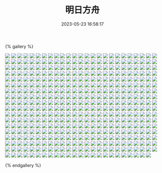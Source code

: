 ﻿---
title: 明日方舟
date: 2023-05-23 16:58:17
comments: false
---

{% gallery %}

![](https://fastly.jsdelivr.net/gh/1405720461/Arknights-img@main/Arknights1/1.avif)
![](https://fastly.jsdelivr.net/gh/1405720461/Arknights-img@main/Arknights1/2.avif)
![](https://fastly.jsdelivr.net/gh/1405720461/Arknights-img@main/Arknights1/3.avif)
![](https://fastly.jsdelivr.net/gh/1405720461/Arknights-img@main/Arknights1/4.avif)
![](https://fastly.jsdelivr.net/gh/1405720461/Arknights-img@main/Arknights1/5.avif)
![](https://fastly.jsdelivr.net/gh/1405720461/Arknights-img@main/Arknights1/6.avif)
![](https://fastly.jsdelivr.net/gh/1405720461/Arknights-img@main/Arknights1/7.avif)
![](https://fastly.jsdelivr.net/gh/1405720461/Arknights-img@main/Arknights1/8.avif)
![](https://fastly.jsdelivr.net/gh/1405720461/Arknights-img@main/Arknights1/9.avif)
![](https://fastly.jsdelivr.net/gh/1405720461/Arknights-img@main/Arknights1/10.avif)
![](https://fastly.jsdelivr.net/gh/1405720461/Arknights-img@main/Arknights1/11.avif)
![](https://fastly.jsdelivr.net/gh/1405720461/Arknights-img@main/Arknights1/12.avif)
![](https://fastly.jsdelivr.net/gh/1405720461/Arknights-img@main/Arknights1/13.avif)
![](https://fastly.jsdelivr.net/gh/1405720461/Arknights-img@main/Arknights1/14.avif)
![](https://fastly.jsdelivr.net/gh/1405720461/Arknights-img@main/Arknights1/15.avif)
![](https://fastly.jsdelivr.net/gh/1405720461/Arknights-img@main/Arknights1/16.avif)
![](https://fastly.jsdelivr.net/gh/1405720461/Arknights-img@main/Arknights1/17.avif)
![](https://fastly.jsdelivr.net/gh/1405720461/Arknights-img@main/Arknights1/18.avif)
![](https://fastly.jsdelivr.net/gh/1405720461/Arknights-img@main/Arknights1/19.avif)
![](https://fastly.jsdelivr.net/gh/1405720461/Arknights-img@main/Arknights1/20.avif)
![](https://fastly.jsdelivr.net/gh/1405720461/Arknights-img@main/Arknights1/21.avif)
![](https://fastly.jsdelivr.net/gh/1405720461/Arknights-img@main/Arknights1/22.avif)
![](https://fastly.jsdelivr.net/gh/1405720461/Arknights-img@main/Arknights1/23.avif)
![](https://fastly.jsdelivr.net/gh/1405720461/Arknights-img@main/Arknights1/24.avif)
![](https://fastly.jsdelivr.net/gh/1405720461/Arknights-img@main/Arknights1/25.avif)
![](https://fastly.jsdelivr.net/gh/1405720461/Arknights-img@main/Arknights1/26.avif)
![](https://fastly.jsdelivr.net/gh/1405720461/Arknights-img@main/Arknights1/27.avif)
![](https://fastly.jsdelivr.net/gh/1405720461/Arknights-img@main/Arknights1/28.avif)
![](https://fastly.jsdelivr.net/gh/1405720461/Arknights-img@main/Arknights1/29.avif)
![](https://fastly.jsdelivr.net/gh/1405720461/Arknights-img@main/Arknights1/30.avif)
![](https://fastly.jsdelivr.net/gh/1405720461/Arknights-img@main/Arknights1/31.avif)
![](https://fastly.jsdelivr.net/gh/1405720461/Arknights-img@main/Arknights1/32.avif)
![](https://fastly.jsdelivr.net/gh/1405720461/Arknights-img@main/Arknights1/33.avif)
![](https://fastly.jsdelivr.net/gh/1405720461/Arknights-img@main/Arknights1/34.avif)
![](https://fastly.jsdelivr.net/gh/1405720461/Arknights-img@main/Arknights1/35.avif)
![](https://fastly.jsdelivr.net/gh/1405720461/Arknights-img@main/Arknights1/36.avif)
![](https://fastly.jsdelivr.net/gh/1405720461/Arknights-img@main/Arknights1/37.avif)
![](https://fastly.jsdelivr.net/gh/1405720461/Arknights-img@main/Arknights1/38.avif)
![](https://fastly.jsdelivr.net/gh/1405720461/Arknights-img@main/Arknights1/39.avif)
![](https://fastly.jsdelivr.net/gh/1405720461/Arknights-img@main/Arknights1/40.avif)
![](https://fastly.jsdelivr.net/gh/1405720461/Arknights-img@main/Arknights1/41.avif)
![](https://fastly.jsdelivr.net/gh/1405720461/Arknights-img@main/Arknights1/42.avif)
![](https://fastly.jsdelivr.net/gh/1405720461/Arknights-img@main/Arknights1/43.avif)
![](https://fastly.jsdelivr.net/gh/1405720461/Arknights-img@main/Arknights1/44.avif)
![](https://fastly.jsdelivr.net/gh/1405720461/Arknights-img@main/Arknights1/45.avif)
![](https://fastly.jsdelivr.net/gh/1405720461/Arknights-img@main/Arknights1/46.avif)
![](https://fastly.jsdelivr.net/gh/1405720461/Arknights-img@main/Arknights1/47.avif)
![](https://fastly.jsdelivr.net/gh/1405720461/Arknights-img@main/Arknights1/48.avif)
![](https://fastly.jsdelivr.net/gh/1405720461/Arknights-img@main/Arknights1/49.avif)
![](https://fastly.jsdelivr.net/gh/1405720461/Arknights-img@main/Arknights1/50.avif)
![](https://fastly.jsdelivr.net/gh/1405720461/Arknights-img@main/Arknights1/51.avif)
![](https://fastly.jsdelivr.net/gh/1405720461/Arknights-img@main/Arknights1/52.avif)
![](https://fastly.jsdelivr.net/gh/1405720461/Arknights-img@main/Arknights1/53.avif)
![](https://fastly.jsdelivr.net/gh/1405720461/Arknights-img@main/Arknights1/54.avif)
![](https://fastly.jsdelivr.net/gh/1405720461/Arknights-img@main/Arknights1/55.avif)
![](https://fastly.jsdelivr.net/gh/1405720461/Arknights-img@main/Arknights1/56.avif)
![](https://fastly.jsdelivr.net/gh/1405720461/Arknights-img@main/Arknights1/57.avif)
![](https://fastly.jsdelivr.net/gh/1405720461/Arknights-img@main/Arknights1/58.avif)
![](https://fastly.jsdelivr.net/gh/1405720461/Arknights-img@main/Arknights1/59.avif)
![](https://fastly.jsdelivr.net/gh/1405720461/Arknights-img@main/Arknights1/60.avif)
![](https://fastly.jsdelivr.net/gh/1405720461/Arknights-img@main/Arknights1/61.avif)
![](https://fastly.jsdelivr.net/gh/1405720461/Arknights-img@main/Arknights1/62.avif)
![](https://fastly.jsdelivr.net/gh/1405720461/Arknights-img@main/Arknights1/63.avif)
![](https://fastly.jsdelivr.net/gh/1405720461/Arknights-img@main/Arknights1/64.avif)
![](https://fastly.jsdelivr.net/gh/1405720461/Arknights-img@main/Arknights1/65.avif)
![](https://fastly.jsdelivr.net/gh/1405720461/Arknights-img@main/Arknights1/66.avif)
![](https://fastly.jsdelivr.net/gh/1405720461/Arknights-img@main/Arknights1/67.avif)
![](https://fastly.jsdelivr.net/gh/1405720461/Arknights-img@main/Arknights1/68.avif)
![](https://fastly.jsdelivr.net/gh/1405720461/Arknights-img@main/Arknights1/69.avif)
![](https://fastly.jsdelivr.net/gh/1405720461/Arknights-img@main/Arknights1/70.avif)
![](https://fastly.jsdelivr.net/gh/1405720461/Arknights-img@main/Arknights1/71.avif)
![](https://fastly.jsdelivr.net/gh/1405720461/Arknights-img@main/Arknights1/72.avif)
![](https://fastly.jsdelivr.net/gh/1405720461/Arknights-img@main/Arknights1/73.avif)
![](https://fastly.jsdelivr.net/gh/1405720461/Arknights-img@main/Arknights1/74.avif)
![](https://fastly.jsdelivr.net/gh/1405720461/Arknights-img@main/Arknights1/75.avif)
![](https://fastly.jsdelivr.net/gh/1405720461/Arknights-img@main/Arknights1/76.avif)
![](https://fastly.jsdelivr.net/gh/1405720461/Arknights-img@main/Arknights1/77.avif)
![](https://fastly.jsdelivr.net/gh/1405720461/Arknights-img@main/Arknights1/78.avif)
![](https://fastly.jsdelivr.net/gh/1405720461/Arknights-img@main/Arknights1/79.avif)
![](https://fastly.jsdelivr.net/gh/1405720461/Arknights-img@main/Arknights1/80.avif)
![](https://fastly.jsdelivr.net/gh/1405720461/Arknights-img@main/Arknights1/81.avif)
![](https://fastly.jsdelivr.net/gh/1405720461/Arknights-img@main/Arknights1/82.avif)
![](https://fastly.jsdelivr.net/gh/1405720461/Arknights-img@main/Arknights1/83.avif)
![](https://fastly.jsdelivr.net/gh/1405720461/Arknights-img@main/Arknights1/84.avif)
![](https://fastly.jsdelivr.net/gh/1405720461/Arknights-img@main/Arknights1/85.avif)
![](https://fastly.jsdelivr.net/gh/1405720461/Arknights-img@main/Arknights1/86.avif)
![](https://fastly.jsdelivr.net/gh/1405720461/Arknights-img@main/Arknights1/87.avif)
![](https://fastly.jsdelivr.net/gh/1405720461/Arknights-img@main/Arknights1/88.avif)
![](https://fastly.jsdelivr.net/gh/1405720461/Arknights-img@main/Arknights1/89.avif)
![](https://fastly.jsdelivr.net/gh/1405720461/Arknights-img@main/Arknights1/90.avif)
![](https://fastly.jsdelivr.net/gh/1405720461/Arknights-img@main/Arknights1/91.avif)
![](https://fastly.jsdelivr.net/gh/1405720461/Arknights-img@main/Arknights1/92.avif)
![](https://fastly.jsdelivr.net/gh/1405720461/Arknights-img@main/Arknights1/93.avif)
![](https://fastly.jsdelivr.net/gh/1405720461/Arknights-img@main/Arknights1/94.avif)
![](https://fastly.jsdelivr.net/gh/1405720461/Arknights-img@main/Arknights1/95.avif)
![](https://fastly.jsdelivr.net/gh/1405720461/Arknights-img@main/Arknights1/96.avif)
![](https://fastly.jsdelivr.net/gh/1405720461/Arknights-img@main/Arknights1/97.avif)
![](https://fastly.jsdelivr.net/gh/1405720461/Arknights-img@main/Arknights1/98.avif)
![](https://fastly.jsdelivr.net/gh/1405720461/Arknights-img@main/Arknights1/99.avif)
![](https://fastly.jsdelivr.net/gh/1405720461/Arknights-img@main/Arknights1/100.avif)
![](https://fastly.jsdelivr.net/gh/1405720461/Arknights-img@main/Arknights1/101.avif)
![](https://fastly.jsdelivr.net/gh/1405720461/Arknights-img@main/Arknights1/102.avif)
![](https://fastly.jsdelivr.net/gh/1405720461/Arknights-img@main/Arknights1/103.avif)
![](https://fastly.jsdelivr.net/gh/1405720461/Arknights-img@main/Arknights1/104.avif)
![](https://fastly.jsdelivr.net/gh/1405720461/Arknights-img@main/Arknights1/105.avif)
![](https://fastly.jsdelivr.net/gh/1405720461/Arknights-img@main/Arknights1/106.avif)
![](https://fastly.jsdelivr.net/gh/1405720461/Arknights-img@main/Arknights1/107.avif)
![](https://fastly.jsdelivr.net/gh/1405720461/Arknights-img@main/Arknights1/108.avif)
![](https://fastly.jsdelivr.net/gh/1405720461/Arknights-img@main/Arknights1/109.avif)
![](https://fastly.jsdelivr.net/gh/1405720461/Arknights-img@main/Arknights1/110.avif)
![](https://fastly.jsdelivr.net/gh/1405720461/Arknights-img@main/Arknights1/111.avif)
![](https://fastly.jsdelivr.net/gh/1405720461/Arknights-img@main/Arknights1/112.avif)
![](https://fastly.jsdelivr.net/gh/1405720461/Arknights-img@main/Arknights1/113.avif)
![](https://fastly.jsdelivr.net/gh/1405720461/Arknights-img@main/Arknights1/114.avif)
![](https://fastly.jsdelivr.net/gh/1405720461/Arknights-img@main/Arknights1/115.avif)
![](https://fastly.jsdelivr.net/gh/1405720461/Arknights-img@main/Arknights1/116.avif)
![](https://fastly.jsdelivr.net/gh/1405720461/Arknights-img@main/Arknights1/117.avif)
![](https://fastly.jsdelivr.net/gh/1405720461/Arknights-img@main/Arknights1/118.avif)
![](https://fastly.jsdelivr.net/gh/1405720461/Arknights-img@main/Arknights1/119.avif)
![](https://fastly.jsdelivr.net/gh/1405720461/Arknights-img@main/Arknights1/120.avif)
![](https://fastly.jsdelivr.net/gh/1405720461/Arknights-img@main/Arknights1/121.avif)
![](https://fastly.jsdelivr.net/gh/1405720461/Arknights-img@main/Arknights1/122.avif)
![](https://fastly.jsdelivr.net/gh/1405720461/Arknights-img@main/Arknights1/123.avif)
![](https://fastly.jsdelivr.net/gh/1405720461/Arknights-img@main/Arknights1/124.avif)
![](https://fastly.jsdelivr.net/gh/1405720461/Arknights-img@main/Arknights1/125.avif)
![](https://fastly.jsdelivr.net/gh/1405720461/Arknights-img@main/Arknights1/126.avif)
![](https://fastly.jsdelivr.net/gh/1405720461/Arknights-img@main/Arknights1/127.avif)
![](https://fastly.jsdelivr.net/gh/1405720461/Arknights-img@main/Arknights1/128.avif)
![](https://fastly.jsdelivr.net/gh/1405720461/Arknights-img@main/Arknights1/129.avif)
![](https://fastly.jsdelivr.net/gh/1405720461/Arknights-img@main/Arknights1/130.avif)
![](https://fastly.jsdelivr.net/gh/1405720461/Arknights-img@main/Arknights1/131.avif)
![](https://fastly.jsdelivr.net/gh/1405720461/Arknights-img@main/Arknights1/132.avif)
![](https://fastly.jsdelivr.net/gh/1405720461/Arknights-img@main/Arknights1/133.avif)
![](https://fastly.jsdelivr.net/gh/1405720461/Arknights-img@main/Arknights1/134.avif)
![](https://fastly.jsdelivr.net/gh/1405720461/Arknights-img@main/Arknights1/135.avif)
![](https://fastly.jsdelivr.net/gh/1405720461/Arknights-img@main/Arknights1/136.avif)
![](https://fastly.jsdelivr.net/gh/1405720461/Arknights-img@main/Arknights1/137.avif)
![](https://fastly.jsdelivr.net/gh/1405720461/Arknights-img@main/Arknights1/138.avif)
![](https://fastly.jsdelivr.net/gh/1405720461/Arknights-img@main/Arknights1/139.avif)
![](https://fastly.jsdelivr.net/gh/1405720461/Arknights-img@main/Arknights1/140.avif)
![](https://fastly.jsdelivr.net/gh/1405720461/Arknights-img@main/Arknights1/141.avif)
![](https://fastly.jsdelivr.net/gh/1405720461/Arknights-img@main/Arknights1/142.avif)
![](https://fastly.jsdelivr.net/gh/1405720461/Arknights-img@main/Arknights1/143.avif)
![](https://fastly.jsdelivr.net/gh/1405720461/Arknights-img@main/Arknights1/144.avif)
![](https://fastly.jsdelivr.net/gh/1405720461/Arknights-img@main/Arknights1/145.avif)
![](https://fastly.jsdelivr.net/gh/1405720461/Arknights-img@main/Arknights1/146.avif)
![](https://fastly.jsdelivr.net/gh/1405720461/Arknights-img@main/Arknights1/147.avif)
![](https://fastly.jsdelivr.net/gh/1405720461/Arknights-img@main/Arknights1/148.avif)
![](https://fastly.jsdelivr.net/gh/1405720461/Arknights-img@main/Arknights1/149.avif)
![](https://fastly.jsdelivr.net/gh/1405720461/Arknights-img@main/Arknights1/150.avif)
![](https://fastly.jsdelivr.net/gh/1405720461/Arknights-img@main/Arknights1/151.avif)
![](https://fastly.jsdelivr.net/gh/1405720461/Arknights-img@main/Arknights1/152.avif)
![](https://fastly.jsdelivr.net/gh/1405720461/Arknights-img@main/Arknights1/153.avif)
![](https://fastly.jsdelivr.net/gh/1405720461/Arknights-img@main/Arknights1/154.avif)
![](https://fastly.jsdelivr.net/gh/1405720461/Arknights-img@main/Arknights1/155.avif)
![](https://fastly.jsdelivr.net/gh/1405720461/Arknights-img@main/Arknights1/156.avif)
![](https://fastly.jsdelivr.net/gh/1405720461/Arknights-img@main/Arknights1/157.avif)
![](https://fastly.jsdelivr.net/gh/1405720461/Arknights-img@main/Arknights1/158.avif)
![](https://fastly.jsdelivr.net/gh/1405720461/Arknights-img@main/Arknights1/159.avif)
![](https://fastly.jsdelivr.net/gh/1405720461/Arknights-img@main/Arknights1/160.avif)
![](https://fastly.jsdelivr.net/gh/1405720461/Arknights-img@main/Arknights1/161.avif)
![](https://fastly.jsdelivr.net/gh/1405720461/Arknights-img@main/Arknights1/162.avif)
![](https://fastly.jsdelivr.net/gh/1405720461/Arknights-img@main/Arknights1/163.avif)
![](https://fastly.jsdelivr.net/gh/1405720461/Arknights-img@main/Arknights1/164.avif)
![](https://fastly.jsdelivr.net/gh/1405720461/Arknights-img@main/Arknights1/165.avif)
![](https://fastly.jsdelivr.net/gh/1405720461/Arknights-img@main/Arknights1/166.avif)
![](https://fastly.jsdelivr.net/gh/1405720461/Arknights-img@main/Arknights1/167.avif)
![](https://fastly.jsdelivr.net/gh/1405720461/Arknights-img@main/Arknights1/168.avif)
![](https://fastly.jsdelivr.net/gh/1405720461/Arknights-img@main/Arknights1/169.avif)
![](https://fastly.jsdelivr.net/gh/1405720461/Arknights-img@main/Arknights1/170.avif)
![](https://fastly.jsdelivr.net/gh/1405720461/Arknights-img@main/Arknights1/171.avif)
![](https://fastly.jsdelivr.net/gh/1405720461/Arknights-img@main/Arknights1/172.avif)
![](https://fastly.jsdelivr.net/gh/1405720461/Arknights-img@main/Arknights1/173.avif)
![](https://fastly.jsdelivr.net/gh/1405720461/Arknights-img@main/Arknights1/174.avif)
![](https://fastly.jsdelivr.net/gh/1405720461/Arknights-img@main/Arknights1/175.avif)
![](https://fastly.jsdelivr.net/gh/1405720461/Arknights-img@main/Arknights1/176.avif)
![](https://fastly.jsdelivr.net/gh/1405720461/Arknights-img@main/Arknights1/177.avif)
![](https://fastly.jsdelivr.net/gh/1405720461/Arknights-img@main/Arknights1/178.avif)
![](https://fastly.jsdelivr.net/gh/1405720461/Arknights-img@main/Arknights1/179.avif)
![](https://fastly.jsdelivr.net/gh/1405720461/Arknights-img@main/Arknights1/180.avif)
![](https://fastly.jsdelivr.net/gh/1405720461/Arknights-img@main/Arknights1/181.avif)
![](https://fastly.jsdelivr.net/gh/1405720461/Arknights-img@main/Arknights1/182.avif)
![](https://fastly.jsdelivr.net/gh/1405720461/Arknights-img@main/Arknights1/183.avif)
![](https://fastly.jsdelivr.net/gh/1405720461/Arknights-img@main/Arknights1/184.avif)
![](https://fastly.jsdelivr.net/gh/1405720461/Arknights-img@main/Arknights1/185.avif)
![](https://fastly.jsdelivr.net/gh/1405720461/Arknights-img@main/Arknights1/186.avif)
![](https://fastly.jsdelivr.net/gh/1405720461/Arknights-img@main/Arknights1/187.avif)
![](https://fastly.jsdelivr.net/gh/1405720461/Arknights-img@main/Arknights1/188.avif)
![](https://fastly.jsdelivr.net/gh/1405720461/Arknights-img@main/Arknights1/189.avif)
![](https://fastly.jsdelivr.net/gh/1405720461/Arknights-img@main/Arknights1/190.avif)
![](https://fastly.jsdelivr.net/gh/1405720461/Arknights-img@main/Arknights1/191.avif)
![](https://fastly.jsdelivr.net/gh/1405720461/Arknights-img@main/Arknights1/192.avif)
![](https://fastly.jsdelivr.net/gh/1405720461/Arknights-img@main/Arknights1/193.avif)
![](https://fastly.jsdelivr.net/gh/1405720461/Arknights-img@main/Arknights1/194.avif)
![](https://fastly.jsdelivr.net/gh/1405720461/Arknights-img@main/Arknights1/195.avif)
![](https://fastly.jsdelivr.net/gh/1405720461/Arknights-img@main/Arknights1/196.avif)
![](https://fastly.jsdelivr.net/gh/1405720461/Arknights-img@main/Arknights1/197.avif)
![](https://fastly.jsdelivr.net/gh/1405720461/Arknights-img@main/Arknights1/198.avif)
![](https://fastly.jsdelivr.net/gh/1405720461/Arknights-img@main/Arknights1/199.avif)
![](https://fastly.jsdelivr.net/gh/1405720461/Arknights-img@main/Arknights1/200.avif)
![](https://fastly.jsdelivr.net/gh/1405720461/Arknights-img@main/Arknights1/201.avif)
![](https://fastly.jsdelivr.net/gh/1405720461/Arknights-img@main/Arknights1/202.avif)
![](https://fastly.jsdelivr.net/gh/1405720461/Arknights-img@main/Arknights1/203.avif)
![](https://fastly.jsdelivr.net/gh/1405720461/Arknights-img@main/Arknights1/204.avif)
![](https://fastly.jsdelivr.net/gh/1405720461/Arknights-img@main/Arknights1/205.avif)
![](https://fastly.jsdelivr.net/gh/1405720461/Arknights-img@main/Arknights1/206.avif)
![](https://fastly.jsdelivr.net/gh/1405720461/Arknights-img@main/Arknights1/207.avif)
![](https://fastly.jsdelivr.net/gh/1405720461/Arknights-img@main/Arknights1/208.avif)
![](https://fastly.jsdelivr.net/gh/1405720461/Arknights-img@main/Arknights1/209.avif)
![](https://fastly.jsdelivr.net/gh/1405720461/Arknights-img@main/Arknights1/210.avif)
![](https://fastly.jsdelivr.net/gh/1405720461/Arknights-img@main/Arknights1/211.avif)
![](https://fastly.jsdelivr.net/gh/1405720461/Arknights-img@main/Arknights1/212.avif)
![](https://fastly.jsdelivr.net/gh/1405720461/Arknights-img@main/Arknights1/213.avif)
![](https://fastly.jsdelivr.net/gh/1405720461/Arknights-img@main/Arknights1/214.avif)
![](https://fastly.jsdelivr.net/gh/1405720461/Arknights-img@main/Arknights1/215.avif)
![](https://fastly.jsdelivr.net/gh/1405720461/Arknights-img@main/Arknights1/216.avif)
![](https://fastly.jsdelivr.net/gh/1405720461/Arknights-img@main/Arknights1/217.avif)
![](https://fastly.jsdelivr.net/gh/1405720461/Arknights-img@main/Arknights1/218.avif)
![](https://fastly.jsdelivr.net/gh/1405720461/Arknights-img@main/Arknights1/219.avif)
![](https://fastly.jsdelivr.net/gh/1405720461/Arknights-img@main/Arknights1/220.avif)
![](https://fastly.jsdelivr.net/gh/1405720461/Arknights-img@main/Arknights1/221.avif)
![](https://fastly.jsdelivr.net/gh/1405720461/Arknights-img@main/Arknights1/222.avif)
![](https://fastly.jsdelivr.net/gh/1405720461/Arknights-img@main/Arknights1/223.avif)
![](https://fastly.jsdelivr.net/gh/1405720461/Arknights-img@main/Arknights1/224.avif)
![](https://fastly.jsdelivr.net/gh/1405720461/Arknights-img@main/Arknights1/225.avif)
![](https://fastly.jsdelivr.net/gh/1405720461/Arknights-img@main/Arknights1/226.avif)
![](https://fastly.jsdelivr.net/gh/1405720461/Arknights-img@main/Arknights1/227.avif)
![](https://fastly.jsdelivr.net/gh/1405720461/Arknights-img@main/Arknights1/228.avif)
![](https://fastly.jsdelivr.net/gh/1405720461/Arknights-img@main/Arknights1/229.avif)
![](https://fastly.jsdelivr.net/gh/1405720461/Arknights-img@main/Arknights1/230.avif)
![](https://fastly.jsdelivr.net/gh/1405720461/Arknights-img@main/Arknights1/231.avif)
![](https://fastly.jsdelivr.net/gh/1405720461/Arknights-img@main/Arknights1/232.avif)
![](https://fastly.jsdelivr.net/gh/1405720461/Arknights-img@main/Arknights1/233.avif)
![](https://fastly.jsdelivr.net/gh/1405720461/Arknights-img@main/Arknights1/234.avif)
![](https://fastly.jsdelivr.net/gh/1405720461/Arknights-img@main/Arknights1/235.avif)
![](https://fastly.jsdelivr.net/gh/1405720461/Arknights-img@main/Arknights1/236.avif)
![](https://fastly.jsdelivr.net/gh/1405720461/Arknights-img@main/Arknights1/237.avif)
![](https://fastly.jsdelivr.net/gh/1405720461/Arknights-img@main/Arknights1/238.avif)
![](https://fastly.jsdelivr.net/gh/1405720461/Arknights-img@main/Arknights1/239.avif)
![](https://fastly.jsdelivr.net/gh/1405720461/Arknights-img@main/Arknights1/240.avif)
![](https://fastly.jsdelivr.net/gh/1405720461/Arknights-img@main/Arknights1/241.avif)
![](https://fastly.jsdelivr.net/gh/1405720461/Arknights-img@main/Arknights1/242.avif)
![](https://fastly.jsdelivr.net/gh/1405720461/Arknights-img@main/Arknights1/243.avif)
![](https://fastly.jsdelivr.net/gh/1405720461/Arknights-img@main/Arknights1/244.avif)
![](https://fastly.jsdelivr.net/gh/1405720461/Arknights-img@main/Arknights1/245.avif)
![](https://fastly.jsdelivr.net/gh/1405720461/Arknights-img@main/Arknights1/246.avif)
![](https://fastly.jsdelivr.net/gh/1405720461/Arknights-img@main/Arknights1/247.avif)
![](https://fastly.jsdelivr.net/gh/1405720461/Arknights-img@main/Arknights1/248.avif)
![](https://fastly.jsdelivr.net/gh/1405720461/Arknights-img@main/Arknights1/249.avif)
![](https://fastly.jsdelivr.net/gh/1405720461/Arknights-img@main/Arknights1/250.avif)
![](https://fastly.jsdelivr.net/gh/1405720461/Arknights-img@main/Arknights1/251.avif)
![](https://fastly.jsdelivr.net/gh/1405720461/Arknights-img@main/Arknights1/252.avif)
![](https://fastly.jsdelivr.net/gh/1405720461/Arknights-img@main/Arknights1/253.avif)
![](https://fastly.jsdelivr.net/gh/1405720461/Arknights-img@main/Arknights1/254.avif)
![](https://fastly.jsdelivr.net/gh/1405720461/Arknights-img@main/Arknights1/255.avif)
![](https://fastly.jsdelivr.net/gh/1405720461/Arknights-img@main/Arknights1/256.avif)
![](https://fastly.jsdelivr.net/gh/1405720461/Arknights-img@main/Arknights1/257.avif)
![](https://fastly.jsdelivr.net/gh/1405720461/Arknights-img@main/Arknights1/258.avif)
![](https://fastly.jsdelivr.net/gh/1405720461/Arknights-img@main/Arknights1/259.avif)
![](https://fastly.jsdelivr.net/gh/1405720461/Arknights-img@main/Arknights1/260.avif)
![](https://fastly.jsdelivr.net/gh/1405720461/Arknights-img@main/Arknights1/261.avif)
![](https://fastly.jsdelivr.net/gh/1405720461/Arknights-img@main/Arknights1/262.avif)
![](https://fastly.jsdelivr.net/gh/1405720461/Arknights-img@main/Arknights1/263.avif)
![](https://fastly.jsdelivr.net/gh/1405720461/Arknights-img@main/Arknights1/264.avif)
![](https://fastly.jsdelivr.net/gh/1405720461/Arknights-img@main/Arknights1/265.avif)
![](https://fastly.jsdelivr.net/gh/1405720461/Arknights-img@main/Arknights1/266.avif)
![](https://fastly.jsdelivr.net/gh/1405720461/Arknights-img@main/Arknights1/267.avif)
![](https://fastly.jsdelivr.net/gh/1405720461/Arknights-img@main/Arknights1/268.avif)
![](https://fastly.jsdelivr.net/gh/1405720461/Arknights-img@main/Arknights1/269.avif)
![](https://fastly.jsdelivr.net/gh/1405720461/Arknights-img@main/Arknights1/270.avif)
![](https://fastly.jsdelivr.net/gh/1405720461/Arknights-img@main/Arknights1/271.avif)
![](https://fastly.jsdelivr.net/gh/1405720461/Arknights-img@main/Arknights1/272.avif)
![](https://fastly.jsdelivr.net/gh/1405720461/Arknights-img@main/Arknights1/273.avif)
![](https://fastly.jsdelivr.net/gh/1405720461/Arknights-img@main/Arknights1/274.avif)
![](https://fastly.jsdelivr.net/gh/1405720461/Arknights-img@main/Arknights1/275.avif)
![](https://fastly.jsdelivr.net/gh/1405720461/Arknights-img@main/Arknights1/276.avif)
![](https://fastly.jsdelivr.net/gh/1405720461/Arknights-img@main/Arknights1/277.avif)
![](https://fastly.jsdelivr.net/gh/1405720461/Arknights-img@main/Arknights1/278.avif)
![](https://fastly.jsdelivr.net/gh/1405720461/Arknights-img@main/Arknights1/279.avif)
![](https://fastly.jsdelivr.net/gh/1405720461/Arknights-img@main/Arknights1/280.avif)
![](https://fastly.jsdelivr.net/gh/1405720461/Arknights-img@main/Arknights1/281.avif)
![](https://fastly.jsdelivr.net/gh/1405720461/Arknights-img@main/Arknights1/282.avif)
![](https://fastly.jsdelivr.net/gh/1405720461/Arknights-img@main/Arknights1/283.avif)
![](https://fastly.jsdelivr.net/gh/1405720461/Arknights-img@main/Arknights1/284.avif)
![](https://fastly.jsdelivr.net/gh/1405720461/Arknights-img@main/Arknights1/285.avif)
![](https://fastly.jsdelivr.net/gh/1405720461/Arknights-img@main/Arknights1/286.avif)
![](https://fastly.jsdelivr.net/gh/1405720461/Arknights-img@main/Arknights1/287.avif)
![](https://fastly.jsdelivr.net/gh/1405720461/Arknights-img@main/Arknights1/288.avif)
![](https://fastly.jsdelivr.net/gh/1405720461/Arknights-img@main/Arknights1/289.avif)
![](https://fastly.jsdelivr.net/gh/1405720461/Arknights-img@main/Arknights1/290.avif)
![](https://fastly.jsdelivr.net/gh/1405720461/Arknights-img@main/Arknights1/291.avif)
![](https://fastly.jsdelivr.net/gh/1405720461/Arknights-img@main/Arknights1/292.avif)
![](https://fastly.jsdelivr.net/gh/1405720461/Arknights-img@main/Arknights1/293.avif)
![](https://fastly.jsdelivr.net/gh/1405720461/Arknights-img@main/Arknights1/294.avif)
![](https://fastly.jsdelivr.net/gh/1405720461/Arknights-img@main/Arknights1/295.avif)
![](https://fastly.jsdelivr.net/gh/1405720461/Arknights-img@main/Arknights1/296.avif)
![](https://fastly.jsdelivr.net/gh/1405720461/Arknights-img@main/Arknights1/297.avif)
![](https://fastly.jsdelivr.net/gh/1405720461/Arknights-img@main/Arknights1/298.avif)
![](https://fastly.jsdelivr.net/gh/1405720461/Arknights-img@main/Arknights1/299.avif)
![](https://fastly.jsdelivr.net/gh/1405720461/Arknights-img@main/Arknights1/300.avif)
![](https://fastly.jsdelivr.net/gh/1405720461/Arknights-img@main/Arknights1/301.avif)
![](https://fastly.jsdelivr.net/gh/1405720461/Arknights-img@main/Arknights1/302.avif)
![](https://fastly.jsdelivr.net/gh/1405720461/Arknights-img@main/Arknights1/303.avif)
![](https://fastly.jsdelivr.net/gh/1405720461/Arknights-img@main/Arknights1/304.avif)
![](https://fastly.jsdelivr.net/gh/1405720461/Arknights-img@main/Arknights1/305.avif)
![](https://fastly.jsdelivr.net/gh/1405720461/Arknights-img@main/Arknights1/306.avif)
![](https://fastly.jsdelivr.net/gh/1405720461/Arknights-img@main/Arknights1/307.avif)
![](https://fastly.jsdelivr.net/gh/1405720461/Arknights-img@main/Arknights1/308.avif)
![](https://fastly.jsdelivr.net/gh/1405720461/Arknights-img@main/Arknights1/309.avif)
![](https://fastly.jsdelivr.net/gh/1405720461/Arknights-img@main/Arknights1/310.avif)
![](https://fastly.jsdelivr.net/gh/1405720461/Arknights-img@main/Arknights1/311.avif)
![](https://fastly.jsdelivr.net/gh/1405720461/Arknights-img@main/Arknights1/312.avif)
![](https://fastly.jsdelivr.net/gh/1405720461/Arknights-img@main/Arknights1/313.avif)
![](https://fastly.jsdelivr.net/gh/1405720461/Arknights-img@main/Arknights1/314.avif)
![](https://fastly.jsdelivr.net/gh/1405720461/Arknights-img@main/Arknights1/315.avif)
![](https://fastly.jsdelivr.net/gh/1405720461/Arknights-img@main/Arknights1/316.avif)
![](https://fastly.jsdelivr.net/gh/1405720461/Arknights-img@main/Arknights1/317.avif)
![](https://fastly.jsdelivr.net/gh/1405720461/Arknights-img@main/Arknights1/318.avif)
![](https://fastly.jsdelivr.net/gh/1405720461/Arknights-img@main/Arknights1/319.avif)
![](https://fastly.jsdelivr.net/gh/1405720461/Arknights-img@main/Arknights1/320.avif)
![](https://fastly.jsdelivr.net/gh/1405720461/Arknights-img@main/Arknights1/321.avif)
![](https://fastly.jsdelivr.net/gh/1405720461/Arknights-img@main/Arknights1/322.avif)
![](https://fastly.jsdelivr.net/gh/1405720461/Arknights-img@main/Arknights1/323.avif)
![](https://fastly.jsdelivr.net/gh/1405720461/Arknights-img@main/Arknights1/324.avif)
![](https://fastly.jsdelivr.net/gh/1405720461/Arknights-img@main/Arknights1/325.avif)
![](https://fastly.jsdelivr.net/gh/1405720461/Arknights-img@main/Arknights1/326.avif)
![](https://fastly.jsdelivr.net/gh/1405720461/Arknights-img@main/Arknights1/327.avif)
![](https://fastly.jsdelivr.net/gh/1405720461/Arknights-img@main/Arknights1/328.avif)
![](https://fastly.jsdelivr.net/gh/1405720461/Arknights-img@main/Arknights1/329.avif)
![](https://fastly.jsdelivr.net/gh/1405720461/Arknights-img@main/Arknights1/330.avif)
![](https://fastly.jsdelivr.net/gh/1405720461/Arknights-img@main/Arknights1/331.avif)
![](https://fastly.jsdelivr.net/gh/1405720461/Arknights-img@main/Arknights1/332.avif)
![](https://fastly.jsdelivr.net/gh/1405720461/Arknights-img@main/Arknights1/333.avif)
![](https://fastly.jsdelivr.net/gh/1405720461/Arknights-img@main/Arknights1/334.avif)
![](https://fastly.jsdelivr.net/gh/1405720461/Arknights-img@main/Arknights1/335.avif)
![](https://fastly.jsdelivr.net/gh/1405720461/Arknights-img@main/Arknights1/336.avif)
![](https://fastly.jsdelivr.net/gh/1405720461/Arknights-img@main/Arknights1/337.avif)
![](https://fastly.jsdelivr.net/gh/1405720461/Arknights-img@main/Arknights1/338.avif)
![](https://fastly.jsdelivr.net/gh/1405720461/Arknights-img@main/Arknights1/339.avif)
![](https://fastly.jsdelivr.net/gh/1405720461/Arknights-img@main/Arknights1/340.avif)
![](https://fastly.jsdelivr.net/gh/1405720461/Arknights-img@main/Arknights1/341.avif)
![](https://fastly.jsdelivr.net/gh/1405720461/Arknights-img@main/Arknights1/342.avif)
![](https://fastly.jsdelivr.net/gh/1405720461/Arknights-img@main/Arknights1/343.avif)
![](https://fastly.jsdelivr.net/gh/1405720461/Arknights-img@main/Arknights1/344.avif)
![](https://fastly.jsdelivr.net/gh/1405720461/Arknights-img@main/Arknights1/345.avif)
![](https://fastly.jsdelivr.net/gh/1405720461/Arknights-img@main/Arknights1/346.avif)
![](https://fastly.jsdelivr.net/gh/1405720461/Arknights-img@main/Arknights1/347.avif)
![](https://fastly.jsdelivr.net/gh/1405720461/Arknights-img@main/Arknights1/348.avif)
![](https://fastly.jsdelivr.net/gh/1405720461/Arknights-img@main/Arknights1/349.avif)
![](https://fastly.jsdelivr.net/gh/1405720461/Arknights-img@main/Arknights1/350.avif)
![](https://fastly.jsdelivr.net/gh/1405720461/Arknights-img@main/Arknights1/351.avif)
![](https://fastly.jsdelivr.net/gh/1405720461/Arknights-img@main/Arknights1/352.avif)
![](https://fastly.jsdelivr.net/gh/1405720461/Arknights-img@main/Arknights1/353.avif)
![](https://fastly.jsdelivr.net/gh/1405720461/Arknights-img@main/Arknights1/354.avif)
![](https://fastly.jsdelivr.net/gh/1405720461/Arknights-img@main/Arknights1/355.avif)
![](https://fastly.jsdelivr.net/gh/1405720461/Arknights-img@main/Arknights1/356.avif)
![](https://fastly.jsdelivr.net/gh/1405720461/Arknights-img@main/Arknights1/357.avif)
![](https://fastly.jsdelivr.net/gh/1405720461/Arknights-img@main/Arknights1/358.avif)
![](https://fastly.jsdelivr.net/gh/1405720461/Arknights-img@main/Arknights1/359.avif)
![](https://fastly.jsdelivr.net/gh/1405720461/Arknights-img@main/Arknights1/360.avif)
![](https://fastly.jsdelivr.net/gh/1405720461/Arknights-img@main/Arknights1/361.avif)
![](https://fastly.jsdelivr.net/gh/1405720461/Arknights-img@main/Arknights1/362.avif)
![](https://fastly.jsdelivr.net/gh/1405720461/Arknights-img@main/Arknights1/363.avif)
![](https://fastly.jsdelivr.net/gh/1405720461/Arknights-img@main/Arknights1/364.avif)
![](https://fastly.jsdelivr.net/gh/1405720461/Arknights-img@main/Arknights1/365.avif)
![](https://fastly.jsdelivr.net/gh/1405720461/Arknights-img@main/Arknights1/366.avif)
![](https://fastly.jsdelivr.net/gh/1405720461/Arknights-img@main/Arknights1/367.avif)
![](https://fastly.jsdelivr.net/gh/1405720461/Arknights-img@main/Arknights1/368.avif)
![](https://fastly.jsdelivr.net/gh/1405720461/Arknights-img@main/Arknights1/369.avif)
![](https://fastly.jsdelivr.net/gh/1405720461/Arknights-img@main/Arknights1/370.avif)
![](https://fastly.jsdelivr.net/gh/1405720461/Arknights-img@main/Arknights1/371.avif)
![](https://fastly.jsdelivr.net/gh/1405720461/Arknights-img@main/Arknights1/372.avif)
![](https://fastly.jsdelivr.net/gh/1405720461/Arknights-img@main/Arknights1/373.avif)
![](https://fastly.jsdelivr.net/gh/1405720461/Arknights-img@main/Arknights1/374.avif)
![](https://fastly.jsdelivr.net/gh/1405720461/Arknights-img@main/Arknights1/375.avif)
![](https://fastly.jsdelivr.net/gh/1405720461/Arknights-img@main/Arknights1/376.avif)
![](https://fastly.jsdelivr.net/gh/1405720461/Arknights-img@main/Arknights1/377.avif)
![](https://fastly.jsdelivr.net/gh/1405720461/Arknights-img@main/Arknights1/378.avif)
![](https://fastly.jsdelivr.net/gh/1405720461/Arknights-img@main/Arknights1/379.avif)
![](https://fastly.jsdelivr.net/gh/1405720461/Arknights-img@main/Arknights1/380.avif)
![](https://fastly.jsdelivr.net/gh/1405720461/Arknights-img@main/Arknights1/381.avif)
![](https://fastly.jsdelivr.net/gh/1405720461/Arknights-img@main/Arknights1/382.avif)
![](https://fastly.jsdelivr.net/gh/1405720461/Arknights-img@main/Arknights1/383.avif)
![](https://fastly.jsdelivr.net/gh/1405720461/Arknights-img@main/Arknights1/384.avif)
![](https://fastly.jsdelivr.net/gh/1405720461/Arknights-img@main/Arknights1/385.avif)
![](https://fastly.jsdelivr.net/gh/1405720461/Arknights-img@main/Arknights1/386.avif)
![](https://fastly.jsdelivr.net/gh/1405720461/Arknights-img@main/Arknights1/387.avif)
![](https://fastly.jsdelivr.net/gh/1405720461/Arknights-img@main/Arknights1/388.avif)
![](https://fastly.jsdelivr.net/gh/1405720461/Arknights-img@main/Arknights1/389.avif)
![](https://fastly.jsdelivr.net/gh/1405720461/Arknights-img@main/Arknights1/390.avif)
![](https://fastly.jsdelivr.net/gh/1405720461/Arknights-img@main/Arknights1/391.avif)
![](https://fastly.jsdelivr.net/gh/1405720461/Arknights-img@main/Arknights1/392.avif)
![](https://fastly.jsdelivr.net/gh/1405720461/Arknights-img@main/Arknights1/393.avif)
![](https://fastly.jsdelivr.net/gh/1405720461/Arknights-img@main/Arknights1/394.avif)
![](https://fastly.jsdelivr.net/gh/1405720461/Arknights-img@main/Arknights1/395.avif)
![](https://fastly.jsdelivr.net/gh/1405720461/Arknights-img@main/Arknights1/396.avif)
![](https://fastly.jsdelivr.net/gh/1405720461/Arknights-img@main/Arknights1/397.avif)
![](https://fastly.jsdelivr.net/gh/1405720461/Arknights-img@main/Arknights1/398.avif)
![](https://fastly.jsdelivr.net/gh/1405720461/Arknights-img@main/Arknights1/399.avif)
![](https://fastly.jsdelivr.net/gh/1405720461/Arknights-img@main/Arknights1/400.avif)
![](https://fastly.jsdelivr.net/gh/1405720461/Arknights-img@main/Arknights1/401.avif)
![](https://fastly.jsdelivr.net/gh/1405720461/Arknights-img@main/Arknights1/402.avif)
![](https://fastly.jsdelivr.net/gh/1405720461/Arknights-img@main/Arknights1/403.avif)
![](https://fastly.jsdelivr.net/gh/1405720461/Arknights-img@main/Arknights1/404.avif)
![](https://fastly.jsdelivr.net/gh/1405720461/Arknights-img@main/Arknights1/405.avif)
![](https://fastly.jsdelivr.net/gh/1405720461/Arknights-img@main/Arknights1/406.avif)
![](https://fastly.jsdelivr.net/gh/1405720461/Arknights-img@main/Arknights1/407.avif)
![](https://fastly.jsdelivr.net/gh/1405720461/Arknights-img@main/Arknights1/408.avif)
![](https://fastly.jsdelivr.net/gh/1405720461/Arknights-img@main/Arknights1/409.avif)
![](https://fastly.jsdelivr.net/gh/1405720461/Arknights-img@main/Arknights1/410.avif)
![](https://fastly.jsdelivr.net/gh/1405720461/Arknights-img@main/Arknights1/411.avif)
![](https://fastly.jsdelivr.net/gh/1405720461/Arknights-img@main/Arknights1/412.avif)
![](https://fastly.jsdelivr.net/gh/1405720461/Arknights-img@main/Arknights1/413.avif)
![](https://fastly.jsdelivr.net/gh/1405720461/Arknights-img@main/Arknights1/414.avif)
![](https://fastly.jsdelivr.net/gh/1405720461/Arknights-img@main/Arknights1/415.avif)
![](https://fastly.jsdelivr.net/gh/1405720461/Arknights-img@main/Arknights1/416.avif)
![](https://fastly.jsdelivr.net/gh/1405720461/Arknights-img@main/Arknights1/417.avif)
![](https://fastly.jsdelivr.net/gh/1405720461/Arknights-img@main/Arknights1/418.avif)
![](https://fastly.jsdelivr.net/gh/1405720461/Arknights-img@main/Arknights1/419.avif)
![](https://fastly.jsdelivr.net/gh/1405720461/Arknights-img@main/Arknights1/420.avif)
![](https://fastly.jsdelivr.net/gh/1405720461/Arknights-img@main/Arknights1/421.avif)
![](https://fastly.jsdelivr.net/gh/1405720461/Arknights-img@main/Arknights1/422.avif)
![](https://fastly.jsdelivr.net/gh/1405720461/Arknights-img@main/Arknights1/423.avif)
![](https://fastly.jsdelivr.net/gh/1405720461/Arknights-img@main/Arknights1/424.avif)
![](https://fastly.jsdelivr.net/gh/1405720461/Arknights-img@main/Arknights1/425.avif)
![](https://fastly.jsdelivr.net/gh/1405720461/Arknights-img@main/Arknights1/426.avif)
![](https://fastly.jsdelivr.net/gh/1405720461/Arknights-img@main/Arknights1/427.avif)
![](https://fastly.jsdelivr.net/gh/1405720461/Arknights-img@main/Arknights1/428.avif)
![](https://fastly.jsdelivr.net/gh/1405720461/Arknights-img@main/Arknights1/429.avif)
![](https://fastly.jsdelivr.net/gh/1405720461/Arknights-img@main/Arknights1/430.avif)
![](https://fastly.jsdelivr.net/gh/1405720461/Arknights-img@main/Arknights1/431.avif)
![](https://fastly.jsdelivr.net/gh/1405720461/Arknights-img@main/Arknights1/432.avif)
![](https://fastly.jsdelivr.net/gh/1405720461/Arknights-img@main/Arknights1/433.avif)
![](https://fastly.jsdelivr.net/gh/1405720461/Arknights-img@main/Arknights1/434.avif)
![](https://fastly.jsdelivr.net/gh/1405720461/Arknights-img@main/Arknights1/435.avif)
![](https://fastly.jsdelivr.net/gh/1405720461/Arknights-img@main/Arknights1/436.avif)
![](https://fastly.jsdelivr.net/gh/1405720461/Arknights-img@main/Arknights1/437.avif)
![](https://fastly.jsdelivr.net/gh/1405720461/Arknights-img@main/Arknights1/438.avif)
![](https://fastly.jsdelivr.net/gh/1405720461/Arknights-img@main/Arknights1/439.avif)
![](https://fastly.jsdelivr.net/gh/1405720461/Arknights-img@main/Arknights1/440.avif)
![](https://fastly.jsdelivr.net/gh/1405720461/Arknights-img@main/Arknights1/441.avif)
![](https://fastly.jsdelivr.net/gh/1405720461/Arknights-img@main/Arknights1/442.avif)
![](https://fastly.jsdelivr.net/gh/1405720461/Arknights-img@main/Arknights1/443.avif)
![](https://fastly.jsdelivr.net/gh/1405720461/Arknights-img@main/Arknights1/444.avif)
![](https://fastly.jsdelivr.net/gh/1405720461/Arknights-img@main/Arknights1/445.avif)
![](https://fastly.jsdelivr.net/gh/1405720461/Arknights-img@main/Arknights1/446.avif)
![](https://fastly.jsdelivr.net/gh/1405720461/Arknights-img@main/Arknights1/447.avif)
![](https://fastly.jsdelivr.net/gh/1405720461/Arknights-img@main/Arknights1/448.avif)
![](https://fastly.jsdelivr.net/gh/1405720461/Arknights-img@main/Arknights1/449.avif)


{% endgallery %}
